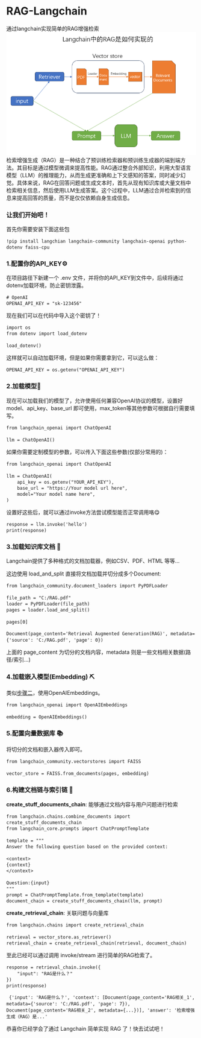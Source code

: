 # RAG-Langchain
通过langchain实现简单的RAG增强检索  
![RAG流程](./img/RAG.png)
检索增强生成（RAG）是一种结合了预训练检索器和预训练生成器的端到端方法。其目标是通过模型微调来提高性能。RAG通过整合外部知识，利用大型语言模型（LLM）的推理能力，从而生成更准确和上下文感知的答案，同时减少幻觉。具体来说，RAG在回答问题或生成文本时，首先从现有知识库或大量文档中检索相关信息，然后使用LLM生成答案。这个过程中，LLM通过合并检索到的信息来提高回答的质量，而不是仅仅依赖自身生成信息。

### 让我们开始吧！
首先你需要安装下面这些包
```{.python .input}
!pip install langchian langchain-community langchain-openai python-dotenv faiss-cpu
```


### 1.配置你的API_KEY⚙
在项目路径下新建一个  .env  文件，并将你的API_KEY到文件中，后续将通过dotenv加载环境，防止密钥泄露。
```{.python .input}
# OpenAI
OPENAI_API_KEY = "sk-123456"
```

现在我们可以在代码中导入这个密钥了！

```{.python .input}
import os
from dotenv import load_dotenv

load_dotenv()
```
这样就可以自动加载环境，但是如果你需要拿到它，可以这么做：
```{.python .input}
OPENAI_API_KEY = os.getenv("OPENAI_API_KEY")
```

### 2.加载模型🤖
现在可以加载我们的模型了，允许使用任何兼容OpenAI协议的模型，设置好 model、api_key、base_url 即可使用，max_token等其他参数可根据自行需要填写。  
```{.python .input}
from langchain_openai import ChatOpenAI

llm = ChatOpenAI()
```
如果你需要定制模型的参数，可以传入下面这些参数(仅部分常用的)：
```{.python .input}
from langchain_openai import ChatOpenAI

llm = ChatOpenAI(
    api_key = os.getenv("YOUR_API_KEY"),
    base_url = "https://Your model url here",
    model="Your model name here",
)
```
设置好这些后，就可以通过invoke方法尝试模型能否正常调用咯😋
```{.python .input}
response = llm.invoke('hello')
print(response)
```

### 3.加载知识库文档 📃
Langchain提供了多种格式的文档加载器，例如CSV、PDF、HTML 等等...

这边使用 load_and_split 直接将文档加载并切分成多个Document:
```{.python .input}
from langchain_community.document_loaders import PyPDFLoader

file_path = "C:/RAG.pdf"
loader = PyPDFLoader(file_path)
pages = loader.load_and_split()

pages[0]
```
`Document(page_content='Retrieval Augmented Generation(RAG)', metadata={'source': 'C:/RAG.pdf', 'page': 0})
`

上面的  page_content 为切分的文档内容，metadata 则是一些文档相关数据(路径/索引...)

### 4.加载嵌入模型(Embedding) ⛏
类似[步骤二](https://github.com/wwfra/RAG-Langchain#2%E5%8A%A0%E8%BD%BD%E6%A8%A1%E5%9E%8B)，使用OpenAIEmbeddings。
```{.python .input}
from langchain_openai import OpenAIEmbeddings

embedding = OpenAIEmbeddings()
```

### 5.配置向量数据库 📚
将切分的文档和嵌入器传入即可。
```{.python .input}
from langchain_community.vectorstores import FAISS

vector_store = FAISS.from_documents(pages, embedding)
```
### 6.构建文档链与索引链 🔗
**create_stuff_documents_chain**: 能够通过文档内容与用户问题进行检索
```{.python .input}
from langchain.chains.combine_documents import create_stuff_documents_chain
from langchain_core.prompts import ChatPromptTemplate

template = """
Answer the following question based on the provided context:

<context>
{context}
</context>

Question:{input}
"""
prompt = ChatPromptTemplate.from_template(template)
document_chain = create_stuff_documents_chain(llm, prompt)
```
**create_retrieval_chain**: 关联问题与向量库  
```{.python .input}
from langchain.chains import create_retrieval_chain

retrieval = vector_store.as_retriever()
retrieval_chain = create_retrieval_chain(retrieval, document_chain)
```

至此已经可以通过调用 invoke/stream 进行简单的RAG检索了。
```{.python .input}
response = retrieval_chain.invoke({
    "input": "RAG是什么？"
})
print(response)
```
`
{'input': 'RAG是什么？', 'context': [Document(page_content='RAG相关_1', metadata={'source': 'C:/RAG.pdf', 'page': 7}), Document(page_content='RAG相关_2', metadata={...})], 'answer': '检索增强生成（RAG）是...'`

恭喜你已经学会了通过 Langchain 简单实现 RAG 了！快去试试吧！